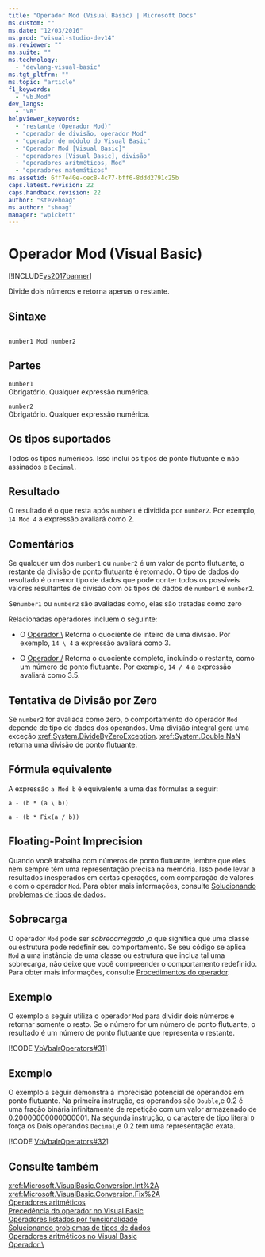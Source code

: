```yaml
---
title: "Operador Mod (Visual Basic) | Microsoft Docs"
ms.custom: ""
ms.date: "12/03/2016"
ms.prod: "visual-studio-dev14"
ms.reviewer: ""
ms.suite: ""
ms.technology: 
  - "devlang-visual-basic"
ms.tgt_pltfrm: ""
ms.topic: "article"
f1_keywords: 
  - "vb.Mod"
dev_langs: 
  - "VB"
helpviewer_keywords: 
  - "restante (Operador Mod)"
  - "operador de divisão, operador Mod"
  - "operador de módulo do Visual Basic"
  - "Operador Mod [Visual Basic]"
  - "operadores [Visual Basic], divisão"
  - "operadores aritméticos, Mod"
  - "operadores matemáticos"
ms.assetid: 6ff7e40e-cec8-4c77-bff6-8ddd2791c25b
caps.latest.revision: 22
caps.handback.revision: 22
author: "stevehoag"
ms.author: "shoag"
manager: "wpickett"
---
```

# Operador Mod (Visual Basic)
[!INCLUDE[vs2017banner](../../../csharp/includes/vs2017banner.md)]

Divide dois números e retorna apenas o restante.  
  
## Sintaxe  
  
```  
  
number1 Mod number2  
```  
  
## Partes  
 `number1`  
 Obrigatório.  Qualquer expressão numérica.  
  
 `number2`  
 Obrigatório.  Qualquer expressão numérica.  
  
## Os tipos suportados  
 Todos os tipos numéricos.  Isso inclui os tipos de ponto flutuante e não assinados e `Decimal`.  
  
## Resultado  
 O resultado é o que resta após `number1` é dividida por `number2`.  Por exemplo, `14 Mod 4` a expressão avaliará como 2.  
  
## Comentários  
 Se qualquer um dos `number1` ou `number2` é um valor de ponto flutuante, o restante da divisão de ponto flutuante é retornado.  O tipo de dados do resultado é o menor tipo de dados que pode conter todos os possíveis valores resultantes de divisão com os tipos de dados de `number1` e `number2`.  
  
 Se`number1` ou `number2` são avaliadas como[](../../../visual-basic/language-reference/nothing.md "Nothing (Visual Basic)"), elas são tratadas como zero  
  
 Relacionadas operadores incluem o seguinte:  
  
-   O [Operador \\](../../../visual-basic/language-reference/operators/integer-division-operator.md) Retorna o quociente de inteiro de uma divisão.  Por exemplo, `14 \ 4` a expressão avaliará como 3.  
  
-   O [Operador \/](../../../visual-basic/language-reference/operators/floating-point-division-operator.md) Retorna o quociente completo, incluindo o restante, como um número de ponto flutuante.  Por exemplo, `14 / 4` a expressão avaliará como 3.5.  
  
## Tentativa de Divisão por Zero  
 Se `number2` for avaliada como zero, o comportamento do operador `Mod` depende de tipo de dados dos operandos.  Uma divisão integral gera uma exceção <xref:System.DivideByZeroException>.  <xref:System.Double.NaN> retorna uma divisão de ponto flutuante.  
  
## Fórmula equivalente  
 A expressão `a Mod b` é equivalente a uma das fórmulas a seguir:  
  
 `a - (b * (a \ b))`  
  
 `a - (b * Fix(a / b))`  
  
## Floating\-Point Imprecision  
 Quando você trabalha com números de ponto flutuante, lembre que eles nem sempre têm uma representação precisa na memória.  Isso pode levar a resultados inesperados em certas operações, com comparação de valores e com o operador `Mod`.  Para obter mais informações, consulte [Solucionando problemas de tipos de dados](../../../visual-basic/programming-guide/language-features/data-types/troubleshooting-data-types.md).  
  
## Sobrecarga  
 O operador `Mod` pode ser  *sobrecarregado* ,o que significa que uma classe ou estrutura pode redefinir seu comportamento.  Se seu código se aplica `Mod` a uma instância de uma classe ou estrutura que inclua tal uma sobrecarga, não deixe que você compreender o comportamento redefinido.  Para obter mais informações, consulte [Procedimentos do operador](../../../visual-basic/programming-guide/language-features/procedures/operator-procedures.md).  
  
## Exemplo  
 O exemplo a seguir utiliza o operador `Mod` para dividir dois números e retornar somente o resto.  Se o número for um número de ponto flutuante, o resultado é um número de ponto flutuante que representa o restante.  
  
 [!CODE [VbVbalrOperators#31](../CodeSnippet/VS_Snippets_VBCSharp/VbVbalrOperators#31)]  
  
## Exemplo  
 O exemplo a seguir demonstra a imprecisão potencial de operandos em ponto flutuante.  Na primeira instrução, os operandos são `Double`,e 0.2 é uma fração binária infinitamente de repetição com um valor armazenado de 0.20000000000000001.  Na segunda instrução, o caractere de tipo literal `D` força os Dois operandos `Decimal`,e 0.2 tem uma representação exata.  
  
 [!CODE [VbVbalrOperators#32](../CodeSnippet/VS_Snippets_VBCSharp/VbVbalrOperators#32)]  
  
## Consulte também  
 <xref:Microsoft.VisualBasic.Conversion.Int%2A>   
 <xref:Microsoft.VisualBasic.Conversion.Fix%2A>   
 [Operadores aritméticos](../../../visual-basic/programming-guide/language-features/operators-and-expressions/arithmetic-operators.md)   
 [Precedência do operador no Visual Basic](../../../visual-basic/language-reference/operators/operator-precedence.md)   
 [Operadores listados por funcionalidade](../../../visual-basic/language-reference/operators/operators-listed-by-functionality.md)   
 [Solucionando problemas de tipos de dados](../../../visual-basic/programming-guide/language-features/data-types/troubleshooting-data-types.md)   
 [Operadores aritméticos no Visual Basic](../../../visual-basic/programming-guide/language-features/operators-and-expressions/arithmetic-operators.md)   
 [Operador \\](../../../visual-basic/language-reference/operators/integer-division-operator.md)